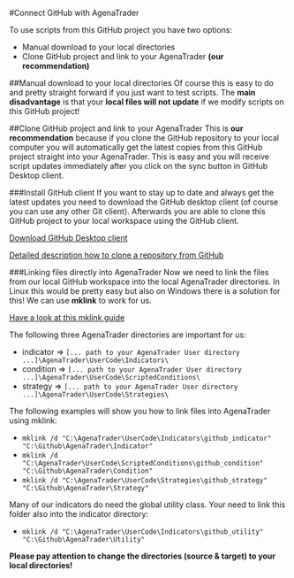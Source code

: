 #Connect GitHub with AgenaTrader

To use scripts from this GitHub project you have two options:
- Manual download to your local directories
- Clone GitHub project and link to your AgenaTrader **(our recommendation)**

##Manual download to your local directories
Of course this is easy to do and pretty straight forward if you just want to test scripts.
The **main disadvantage** is that your **local files will not update** if we modify scripts on this GitHub project!

##Clone GitHub project and link to your AgenaTrader
This is **our recommendation** because if you clone the GitHub repository to your local computer you will automatically get the latest copies from this GitHub project straight into your AgenaTrader. This is easy and you will receive script updates immediately after you click on the sync button in GitHub Desktop client.

###Install GitHub client
If you want to stay up to date and always get the latest updates you need to download the GitHub desktop client (of course you can use any other Git client). Afterwards you are able to clone this GitHub project to your local workspace using the GitHub client.

[Download GitHub Desktop client](https://desktop.github.com)

[Detailed description how to clone a repository from GitHub](https://help.github.com/articles/cloning-a-repository/)

###Linking files directly into AgenaTrader
Now we need to link the files from our local GitHub workspace into the local AgenaTrader directories. In Linux this would be pretty easy but also on Windows there is a solution for this! We can use **mklink** to work for us.

[Have a look at this mklink guide](http://www.howtogeek.com/howto/16226/complete-guide-to-symbolic-links-symlinks-on-windows-or-linux/)

The following three AgenaTrader directories are important for us:
- indicator => `[... path to your AgenaTrader User directory ...]\AgenaTrader\UserCode\Indicators\`
- condition => `[... path to your AgenaTrader User directory ...]\AgenaTrader\UserCode\ScriptedConditions\`
- strategy => `[... path to your AgenaTrader User directory ...]\AgenaTrader\UserCode\Strategies\`

The following examples will show you how to link files into AgenaTrader using mklink:

- `mklink /d "C:\AgenaTrader\UserCode\Indicators\github_indicator" "C:\Github\AgenaTrader\Indicator"`
- `mklink /d "C:\AgenaTrader\UserCode\ScriptedConditions\github_condition" "C:\Github\AgenaTrader\Condition"`
- `mklink /d "C:\AgenaTrader\UserCode\Strategies\github_strategy" "C:\Github\AgenaTrader\Strategy"`

Many of our indicators do need the global utility class. Your need to link this folder also into the indicator directory:

- `mklink /d "C:\AgenaTrader\UserCode\Indicators\github_utility" "C:\Github\AgenaTrader\Utility"`

**Please pay attention to change the directories (source & target) to your local directories!**


